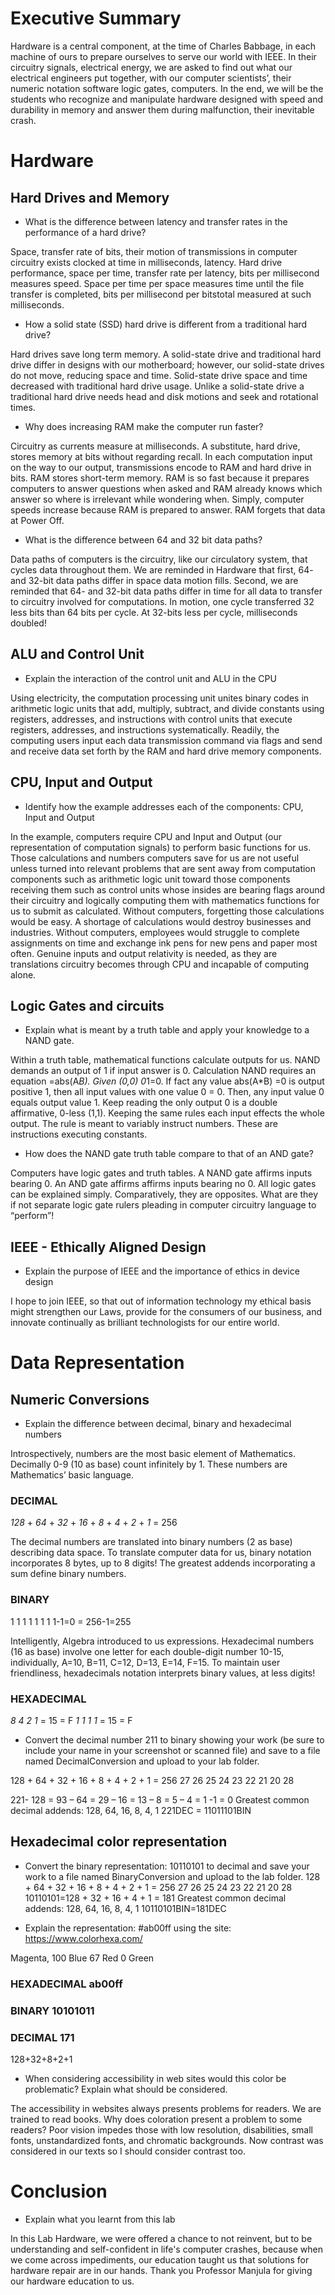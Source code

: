 # Executive Summary

Hardware is a central component, at the time of Charles Babbage, in each machine of ours to prepare ourselves to serve our world with IEEE. In their circuitry signals, electrical energy, we are asked to find out what our electrical engineers put together, with our computer scientists’, their numeric notation software logic gates, computers. In the end, we will be the students who recognize and manipulate hardware designed with speed and durability in memory and answer them during malfunction, their inevitable crash.

# Hardware

## Hard Drives and Memory

* What is the difference between latency and transfer rates in the performance of a hard drive?

Space, transfer rate of bits, their motion of transmissions in computer circuitry exists clocked at time in milliseconds, latency. Hard drive performance, space per time, transfer rate per latency, bits per millisecond measures speed. Space per time per space measures time until the file transfer is completed, bits per millisecond per bitstotal measured at such milliseconds.

* How a solid state (SSD) hard drive is different from a traditional hard drive?

Hard drives save long term memory. A solid-state drive and traditional hard drive differ in designs with our motherboard; however, our solid-state drives do not move, reducing space and time. Solid-state drive space and time decreased with traditional hard drive usage. Unlike a solid-state drive a traditional hard drive needs head and disk motions and seek and rotational times. 


* Why does increasing RAM make the computer run faster?

Circuitry as currents measure at milliseconds. A substitute, hard drive, stores memory at bits without regarding recall. In each computation input on the way to our output, transmissions encode to RAM and hard drive in bits. RAM stores short-term memory. RAM is so fast because it prepares computers to answer questions when asked and RAM already knows which answer so where is irrelevant while wondering when. Simply, computer speeds increase because RAM is prepared to answer. RAM forgets that data at Power Off.

* What is the difference between 64 and 32 bit data paths?

Data paths of computers is the circuitry, like our circulatory system, that cycles data throughout them. We are reminded in Hardware that first, 64- and 32-bit data paths differ in space data motion fills. Second, we are reminded that 64- and 32-bit data paths differ in time for all data to transfer to circuitry involved for computations. In motion, one cycle transferred 32 less bits than 64 bits per cycle. At 32-bits less per cycle, milliseconds doubled! 

## ALU and Control Unit

* Explain the interaction of the control unit and ALU in the CPU

Using electricity, the computation processing unit unites binary codes in arithmetic logic units that add, multiply, subtract, and divide constants using registers, addresses, and instructions with control units that execute registers, addresses, and instructions systematically. Readily, the computing users input each data transmission command via flags and send and receive data set forth by the RAM and hard drive memory components.

## CPU, Input and Output

* Identify how the example addresses each of the components: CPU, Input and Output

In the example, computers require CPU and Input and Output (our representation of computation signals) to perform basic functions for us. Those calculations and numbers computers save for us are not useful unless turned into relevant problems that are sent away from computation components such as arithmetic logic unit toward those components receiving them such as control units whose insides are bearing flags around their circuitry and logically computing them with mathematics functions for us to submit as calculated. Without computers, forgetting those calculations would be easy. A shortage of calculations would destroy businesses and industries. Without computers, employees would struggle to complete assignments on time and exchange ink pens for new pens and paper most often. Genuine inputs and output relativity is needed, as they are translations circuitry becomes through CPU and incapable of computing alone.

## Logic Gates and circuits

* Explain what is meant by a truth table and apply your knowledge to a NAND gate.

Within a truth table, mathematical functions calculate outputs for us. NAND demands an output of 1 if input answer is 0. Calculation NAND requires an equation  =abs(A*B). Given (0,0) 0*1=0. If fact any value abs(A*B) =0 is output positive 1, then all input values with one value 0 = 0. Then, any input value 0 equals output value 1. Keep reading the only output 0 is a double affirmative, 0-less (1,1). Keeping the same rules each input effects the whole output. The rule is meant to variably instruct numbers. These are instructions executing constants.

* How does the NAND gate truth table compare to that of an AND gate?

Computers have logic gates and truth tables. A NAND gate affirms inputs bearing 0. An AND gate affirms affirms inputs bearing no 0. All logic gates can be explained simply. Comparatively, they are opposites. What are they if not separate logic gate rulers pleading in computer circuitry language to “perform”!

## IEEE - Ethically Aligned Design

* Explain the purpose of IEEE and the importance of ethics in device design

I hope to join IEEE, so that out of information technology my ethical basis might strengthen our Laws, provide for the consumers of our business, and innovate continually as brilliant technologists for our entire world.

# Data Representation

## Numeric Conversions

* Explain the difference between decimal, binary and hexadecimal numbers

Introspectively, numbers are the most basic element of Mathematics. Decimally 0-9 (10 as base) count infinitely by 1. These numbers are Mathematics’ basic language. 

### DECIMAL
_128_ + _64_  +  _32_  +  _16_  +  _8_  +  _4_  +  _2_  + _1_  = 256

The decimal numbers are translated into binary numbers (2 as base) describing data space. To translate computer data for us, binary notation incorporates 8 bytes, up to 8 digits! The greatest addends incorporating a sum define binary numbers. 

### BINARY
1	1	1	1	1	1	1	1-1=0 	= 256-1=255

Intelligently, Algebra introduced to us expressions. Hexadecimal numbers (16 as base) involve one letter for each double-digit number 10-15, individually, A=10, B=11, C=12, D=13, E=14, F=15. To maintain user friendliness, hexadecimals notation interprets binary values, at less digits!

### HEXADECIMAL
_8_ _4_ _2_ _1_ = 15 = F
_1_ _1_ _1_ _1_ = 15 = F

* Convert the decimal number 211 to binary showing your work (be sure to include your name in your screenshot or scanned file) and save to a file named DecimalConversion and upload to your lab folder.

128 + 64  +  32  +  16  +  8  +  4  +  2  + 1  = 256	  27       26      25        24     23     22     21    20       28

221- 128 = 93 – 64 = 29 – 16 = 13 – 8 = 5 – 4 = 1 -1 = 0
Greatest common decimal addends: 128, 64, 16, 8, 4, 1
221DEC = 11011101BIN

## Hexadecimal color representation

* Convert the binary representation: 10110101 to decimal and save your work to a file named BinaryConversion and upload to the lab folder.
128 + 64  +  32  +  16  +  8  +  4  +  2  + 1  = 256
  27       26      25        24     23     22     21    20       28
10110101=128 + 32 + 16 + 4 + 1 = 181
Greatest common decimal addends: 128, 64, 16, 8, 4, 1
10110101BIN=181DEC

* Explain the representation: #ab00ff using the site: https://www.colorhexa.com/

Magenta, 100 Blue 67 Red 0 Green

### HEXADECIMAL ab00ff
### BINARY 10101011
### DECIMAL 171
128+32+8+2+1

* When considering accessibility in web sites would this color be problematic? Explain what should be considered.

The accessibility in websites always presents problems for readers. We are trained to read books. Why does coloration present a problem to some readers? Poor vision impedes those with low resolution, disabilities, small fonts, unstandardized fonts, and chromatic backgrounds. Now contrast was considered in our texts so I should consider contrast too.

# Conclusion

* Explain what you learnt from this lab

In this Lab Hardware, we were offered a chance to not reinvent, but to be understanding and self-confident in life's computer crashes, because when we come across impediments, our education taught us that solutions for hardware repair are in our hands. Thank you Professor Manjula for giving our hardware education to us.
